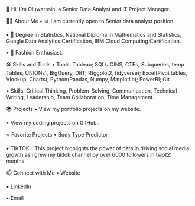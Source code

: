 👋 Hi, I'm Oluwatosin, a Senior Data Analyst and IT Project Manager.

🙋‍♀️ About Me
• 📊 I am currently open to Senior data analyst position.

• 📐 Degree in Statistics, National Diploma in Mathematics and Statistics, Google Data Analytics Certification, IBM Cloud Computing Certification.

• 👗 Fashion Enthusiast.

🛠 Skills and Tools
• Tools: Tableau; SQL(JOINS, CTEs, Subqueries, temp Tables, UNIONs), BigQuery, DBT; R(ggplot2, tidyverse); Excel(Pivot tables, Vlookup, Charts); Python(Pandas, Numpy, Matplotlib); PowerBI; Git.

• Skills: Critical Thinking, Problem-Solving, Communication, Technical Writing, Leadership, Team Collaboration, Time Management.

📚 Projects
• View my portfolio projects on my website.

• View my coding projects on GitHub..

⭐ Favorite Projects
• Body Type Predictor

• TIKTOK - This project highlights the power of data in driving social media growth as i grew my tiktok channel by over 6000 followers in two(2) months.

📫 Connect with Me
• Website

• LinkedIn

• Email
